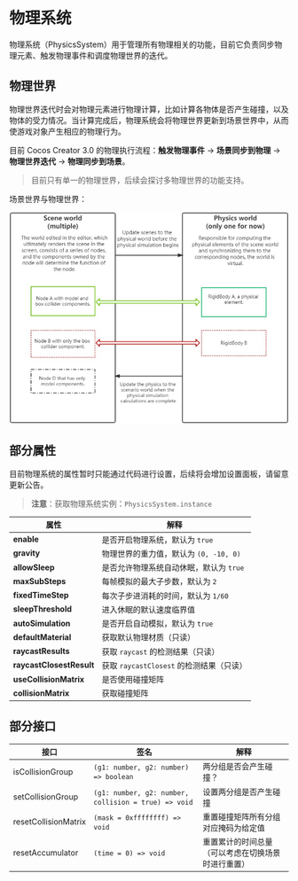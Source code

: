 # 物理系统

物理系统（PhysicsSystem）用于管理所有物理相关的功能，目前它负责同步物理元素、触发物理事件和调度物理世界的迭代。

## 物理世界

物理世界迭代时会对物理元素进行物理计算，比如计算各物体是否产生碰撞，以及物体的受力情况。当计算完成后，物理系统会将物理世界更新到场景世界中，从而使游戏对象产生相应的物理行为。

目前 Cocos Creator 3.0 的物理执行流程：**触发物理事件** -> **场景同步到物理** -> **物理世界迭代** -> **物理同步到场景**。

> 目前只有单一的物理世界，后续会探讨多物理世界的功能支持。

场景世界与物理世界：

![场景世界与物理世界](img/physics-world.jpg)

## 部分属性

目前物理系统的属性暂时只能通过代码进行设置，后续将会增加设置面板，请留意更新公告。

> **注意**：获取物理系统实例：`PhysicsSystem.instance`

属性 | 解释
---|---
**enable** | 是否开启物理系统，默认为 `true`
**gravity** | 物理世界的重力值，默认为 `(0, -10, 0)`
**allowSleep** | 是否允许物理系统自动休眠，默认为 `true`
**maxSubSteps** | 每帧模拟的最大子步数，默认为 `2`
**fixedTimeStep** | 每次子步进消耗的时间，默认为 `1/60`
**sleepThreshold** | 进入休眠的默认速度临界值
**autoSimulation** | 是否开启自动模拟，默认为 `true`
**defaultMaterial** | 获取默认物理材质（只读）
**raycastResults** | 获取 `raycast` 的检测结果（只读）
**raycastClosestResult** | 获取 `raycastClosest` 的检测结果（只读）
**useCollisionMatrix** | 是否使用碰撞矩阵
**collisionMatrix** | 获取碰撞矩阵

## 部分接口

接口 | 签名 | 解释
---|---|---
isCollisionGroup | `(g1: number, g2: number) => boolean` | 两分组是否会产生碰撞？
setCollisionGroup | `(g1: number, g2: number, collision = true) => void` | 设置两分组是否产生碰撞
resetCollisionMatrix | `(mask = 0xffffffff) => void` | 重置碰撞矩阵所有分组对应掩码为给定值
resetAccumulator | `(time = 0) => void` | 重置累计的时间总量（可以考虑在切换场景时进行重置）
